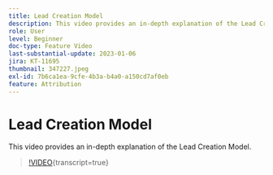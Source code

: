 ```yaml
---
title: Lead Creation Model
description: This video provides an in-depth explanation of the Lead Creation Model.
role: User
level: Beginner
doc-type: Feature Video
last-substantial-update: 2023-01-06
jira: KT-11695
thumbnail: 347227.jpeg
exl-id: 7b6ca1ea-9cfe-4b3a-b4a0-a150cd7af0eb
feature: Attribution
---
```

# Lead Creation Model

This video provides an in-depth explanation of the Lead Creation Model.

>[!VIDEO](https://video.tv.adobe.com/v/347227/?learn=on){transcript=true}
